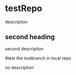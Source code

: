 # testRepo

description 


## second heading

second description

#test the testbranch in local repo

no description